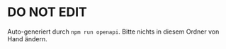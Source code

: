 # DO NOT EDIT

Auto-generiert durch `npm run openapi`. Bitte nichts in diesem Ordner von Hand ändern.
